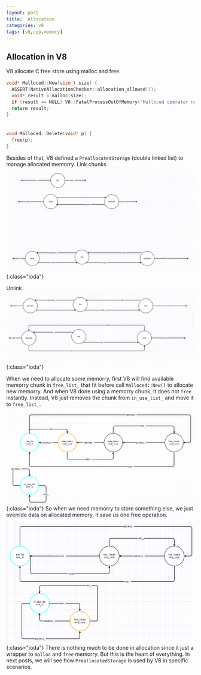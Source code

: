 ```yaml
---
layout: post
title:  Allocation
categories: v8
tags: [v8,cpp,memory]
---
```


## Allocation in V8
V8 allocate C free store using malloc and free.
```cpp
void* Malloced::New(size_t size) {
  ASSERT(NativeAllocationChecker::allocation_allowed());
  void* result = malloc(size);
  if (result == NULL) V8::FatalProcessOutOfMemory("Malloced operator new");
  return result;
}


void Malloced::Delete(void* p) {
  free(p);
}
```
Besides of that, V8 defined a `PreallocatedStorage` (double linked list) to manage allocated memorry.
Link chunks ![link-chunks](/assets/images/PreallocatedStorage-LinkTo.png){:class="ioda"}

Unlink ![unlink-chunk](/assets/images/PreallocatedStorage-Unlink.png){:class="ioda"}

When we need to allocate some memorry, first V8 will find available memorry chunk in `free_list_` that fit before call `Malloced::New()` to allocate new memorry. And when V8 done using a memorry chunk, it does not `free` instantly. Instead, V8 just removes the chunk from `in_use_list_` and move it to `free_list_`.
![find-fit-memorry-chunk](/assets/images/PreallocatedStorage-New-1.png){:class="ioda"}
 So when we need memorry to store something else, we just override data on allocated memory, it save us one free operation.
 ![add-free-chunk-to-in-used](/assets/images/PreallocatedStorage-New-2.png){:class="ioda"}
There is nothing much to be done in allocation since it just a wrapper to `malloc` and `free` memorry. But this is the heart of everything. In next posts, we will see how `PreallocatedStorage` is used by V8 in specific scenarios.
